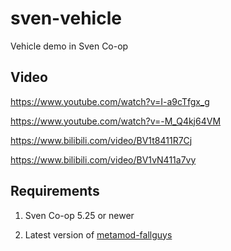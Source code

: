 # sven-vehicle
Vehicle demo in Sven Co-op

## Video

https://www.youtube.com/watch?v=I-a9cTfgx_g

https://www.youtube.com/watch?v=-M_Q4kj64VM

https://www.bilibili.com/video/BV1t8411R7Cj

https://www.bilibili.com/video/BV1vN411a7vy

## Requirements

1. Sven Co-op 5.25 or newer

2. Latest version of [metamod-fallguys](https://github.com/hzqst/metamod-fallguys)
